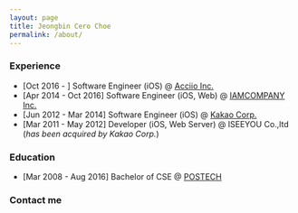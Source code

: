 ```yaml
---
layout: page
title: Jeongbin Cero Choe
permalink: /about/
---
```



### Experience ###
* [Oct 2016 - ] Software Engineer (iOS) @ <a href="http://www.acciio.com" target="blank">Acciio Inc.</a>
* [Apr 2014 - Oct 2016] Software Engineer (iOS, Web) @ <a href="http://www.iamcompany.net" target="blank">IAMCOMPANY Inc.</a>
* [Jun 2012 - Mar 2014] Software Engineer (iOS) @ <a href="http://www.kakaocorp.com" target="blank">Kakao Corp.</a>
* [Mar 2011 - May 2012] Developer (iOS, Web Server) @ ISEEYOU Co.,ltd (*has been acquired by Kakao Corp.*)   

### Education ###
* [Mar 2008 - Aug 2016] Bachelor of CSE @ <a href="http://www.postech.edu" target="blank">POSTECH</a>   

### Contact me ###
<a href="mailto:me@cero.kr"><i class="svg-icon email"></i></a>
<a href="http://www.facebook.com/jeongbin.choe" target="blank"><i class="svg-icon facebook"></i></a>
<a href="http://www.linkedin.com/in/cerowind" target="blank"><i class="svg-icon linkedin"></i></a>   
